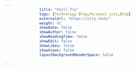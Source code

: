 ---
                title: "Chill-Try"
                tags: [Technology Blog,Personal site,Blog]
                externalUrl: "https://ctry.tech/"
                weight: 91
                showDate: false
                showAuthor: false
                showReadingTime: false
                showEdit: false
                showLikes: false
                showViews: false
                layoutBackgroundHeaderSpace: false
                ---
